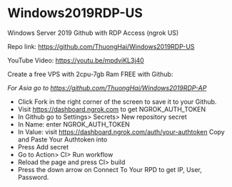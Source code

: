 # Windows2019RDP-US
Windows Server 2019 Github with RDP Access (ngrok US) 

Repo link: https://github.com/ThuongHai/Windows2019RDP-US

YouTube Video: https://youtu.be/mpdviKL3j40

Create a free VPS with 2cpu-7gb Ram FREE with Github:

*For Asia go to https://github.com/ThuongHai/Windows2019RDP-AP*

+ Click Fork in the right corner of the screen to save it to your Github.
+ Visit https://dashboard.ngrok.com to get NGROK_AUTH_TOKEN
+ In Github go to Settings> Secrets> New repository secret
+ In Name: enter NGROK_AUTH_TOKEN
+ In Value: visit https://dashboard.ngrok.com/auth/your-authtoken Copy and Paste Your Authtoken into
+ Press Add secret
+ Go to Action> CI> Run workflow
+ Reload the page and press CI> build
+ Press the down arrow on Connect To Your RPD to get IP, User, Password.
